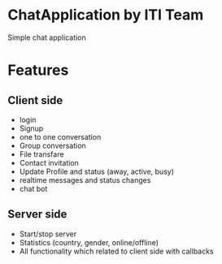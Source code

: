 # ChatApplication by ITI Team
Simple chat application 
# Features

## Client side
- login
- Signup
- one to one conversation
- Group conversation
- File transfare
- Contact invitation
- Update Profile and status (away, active, busy)
- realtime messages and status changes
- chat bot

## Server side
- Start/stop server
- Statistics (country, gender, online/offline)
- All functionality which related to client side with callbacks 
